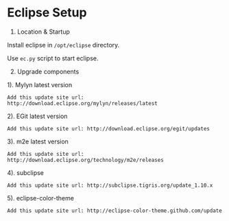 Eclipse Setup
=============

1. Location & Startup

  Install eclipse in `/opt/eclipse` directory.

  Use `ec.py` script to start eclipse.

2. Upgrade components

  1). Mylyn latest version

    Add this update site url: http://download.eclipse.org/mylyn/releases/latest

  2). EGit latest version

    Add this update site url: http://download.eclipse.org/egit/updates

  3). m2e latest version

    Add this update site url: http://download.eclipse.org/technology/m2e/releases

  4). subclipse

    Add this update site url: http://subclipse.tigris.org/update_1.10.x

  5). eclipse-color-theme

    Add this update site url: http://eclipse-color-theme.github.com/update

